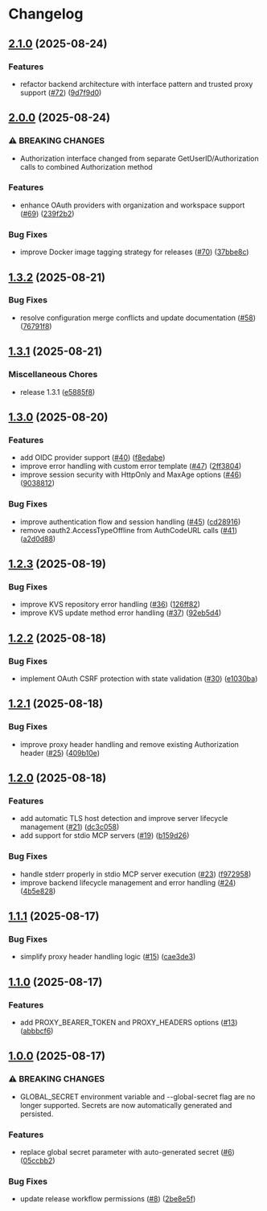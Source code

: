 # Changelog

## [2.1.0](https://github.com/sigbit/mcp-auth-proxy/compare/v2.0.0...v2.1.0) (2025-08-24)


### Features

* refactor backend architecture with interface pattern and trusted proxy support ([#72](https://github.com/sigbit/mcp-auth-proxy/issues/72)) ([9d7f9d0](https://github.com/sigbit/mcp-auth-proxy/commit/9d7f9d0ac237a89ba898cabbd4da371a7d4b2be1))

## [2.0.0](https://github.com/sigbit/mcp-auth-proxy/compare/v1.3.2...v2.0.0) (2025-08-24)


### ⚠ BREAKING CHANGES

* Authorization interface changed from separate GetUserID/Authorization calls to combined Authorization method

### Features

* enhance OAuth providers with organization and workspace support ([#69](https://github.com/sigbit/mcp-auth-proxy/issues/69)) ([239f2b2](https://github.com/sigbit/mcp-auth-proxy/commit/239f2b26d934c64860fcefc0faf784bdf1aa067d))


### Bug Fixes

* improve Docker image tagging strategy for releases ([#70](https://github.com/sigbit/mcp-auth-proxy/issues/70)) ([37bbe8c](https://github.com/sigbit/mcp-auth-proxy/commit/37bbe8c85ff504291ffec9280e8bd504ea154b42))

## [1.3.2](https://github.com/sigbit/mcp-auth-proxy/compare/v1.3.1...v1.3.2) (2025-08-21)


### Bug Fixes

* resolve configuration merge conflicts and update documentation ([#58](https://github.com/sigbit/mcp-auth-proxy/issues/58)) ([76791f8](https://github.com/sigbit/mcp-auth-proxy/commit/76791f88bcd5cc244144c704a914e8581b73a189))

## [1.3.1](https://github.com/sigbit/mcp-auth-proxy/compare/v1.3.0...v1.3.1) (2025-08-21)


### Miscellaneous Chores

* release 1.3.1 ([e5885f8](https://github.com/sigbit/mcp-auth-proxy/commit/e5885f82df8da5ee7b079cc6fc25d6390b4395ea))

## [1.3.0](https://github.com/sigbit/mcp-auth-proxy/compare/v1.2.3...v1.3.0) (2025-08-20)


### Features

* add OIDC provider support ([#40](https://github.com/sigbit/mcp-auth-proxy/issues/40)) ([f8edabe](https://github.com/sigbit/mcp-auth-proxy/commit/f8edabe7692efd1c187885bc60a54bcfd697399d))
* improve error handling with custom error template ([#47](https://github.com/sigbit/mcp-auth-proxy/issues/47)) ([2ff3804](https://github.com/sigbit/mcp-auth-proxy/commit/2ff380490b31a0ab492b1ded0ecf6e9f30f1c082))
* improve session security with HttpOnly and MaxAge options ([#46](https://github.com/sigbit/mcp-auth-proxy/issues/46)) ([9038812](https://github.com/sigbit/mcp-auth-proxy/commit/9038812eb3a0c48a1afb7473faeb9533571787a8))


### Bug Fixes

* improve authentication flow and session handling ([#45](https://github.com/sigbit/mcp-auth-proxy/issues/45)) ([cd28916](https://github.com/sigbit/mcp-auth-proxy/commit/cd28916bf00e76677a56df77fd0344372a39da81))
* remove oauth2.AccessTypeOffline from AuthCodeURL calls ([#41](https://github.com/sigbit/mcp-auth-proxy/issues/41)) ([a2d0d88](https://github.com/sigbit/mcp-auth-proxy/commit/a2d0d8831d0d06b0fa49cf79ab4a36526747ed45))

## [1.2.3](https://github.com/sigbit/mcp-auth-proxy/compare/v1.2.2...v1.2.3) (2025-08-19)


### Bug Fixes

* improve KVS repository error handling ([#36](https://github.com/sigbit/mcp-auth-proxy/issues/36)) ([126ff82](https://github.com/sigbit/mcp-auth-proxy/commit/126ff82ee22fc485ae19bcbdf076e7a35f34fd78))
* improve KVS update method error handling ([#37](https://github.com/sigbit/mcp-auth-proxy/issues/37)) ([92eb5d4](https://github.com/sigbit/mcp-auth-proxy/commit/92eb5d4fa25f89d6d3c7bb1e3ea375b0fa5d8709))

## [1.2.2](https://github.com/sigbit/mcp-auth-proxy/compare/v1.2.1...v1.2.2) (2025-08-18)


### Bug Fixes

* implement OAuth CSRF protection with state validation ([#30](https://github.com/sigbit/mcp-auth-proxy/issues/30)) ([e1030ba](https://github.com/sigbit/mcp-auth-proxy/commit/e1030ba0b1e6a704bab415c32633700b46608fba))

## [1.2.1](https://github.com/sigbit/mcp-auth-proxy/compare/v1.2.0...v1.2.1) (2025-08-18)


### Bug Fixes

* improve proxy header handling and remove existing Authorization header ([#25](https://github.com/sigbit/mcp-auth-proxy/issues/25)) ([409b10e](https://github.com/sigbit/mcp-auth-proxy/commit/409b10e231238a332ff2efae828076ca6f8b98a2))

## [1.2.0](https://github.com/sigbit/mcp-auth-proxy/compare/v1.1.1...v1.2.0) (2025-08-18)


### Features

* add automatic TLS host detection and improve server lifecycle management ([#21](https://github.com/sigbit/mcp-auth-proxy/issues/21)) ([dc3c058](https://github.com/sigbit/mcp-auth-proxy/commit/dc3c05846ce3fb4460f0f82d8c8cf572be7f28ab))
* add support for stdio MCP servers ([#19](https://github.com/sigbit/mcp-auth-proxy/issues/19)) ([b159d26](https://github.com/sigbit/mcp-auth-proxy/commit/b159d26866c1e362dc074f11277e04c12b640a0e))


### Bug Fixes

* handle stderr properly in stdio MCP server execution ([#23](https://github.com/sigbit/mcp-auth-proxy/issues/23)) ([f972958](https://github.com/sigbit/mcp-auth-proxy/commit/f972958904cf55e3af637466e3c323e2c799260e))
* improve backend lifecycle management and error handling ([#24](https://github.com/sigbit/mcp-auth-proxy/issues/24)) ([4b5e828](https://github.com/sigbit/mcp-auth-proxy/commit/4b5e828cc9932fa41def32385d4fc20456ee588f))

## [1.1.1](https://github.com/sigbit/mcp-auth-proxy/compare/v1.1.0...v1.1.1) (2025-08-17)


### Bug Fixes

* simplify proxy header handling logic ([#15](https://github.com/sigbit/mcp-auth-proxy/issues/15)) ([cae3de3](https://github.com/sigbit/mcp-auth-proxy/commit/cae3de3e881230eb1c56f1241d0fa855444ac431))

## [1.1.0](https://github.com/sigbit/mcp-auth-proxy/compare/v1.0.0...v1.1.0) (2025-08-17)


### Features

* add PROXY_BEARER_TOKEN and PROXY_HEADERS options ([#13](https://github.com/sigbit/mcp-auth-proxy/issues/13)) ([abbbcf6](https://github.com/sigbit/mcp-auth-proxy/commit/abbbcf65a078335caae60b1ad00a5372ebedc3ab))

## [1.0.0](https://github.com/sigbit/mcp-auth-proxy/compare/v0.2.1...v1.0.0) (2025-08-17)


### ⚠ BREAKING CHANGES

* GLOBAL_SECRET environment variable and --global-secret flag are no longer supported. Secrets are now automatically generated and persisted.

### Features

* replace global secret parameter with auto-generated secret ([#6](https://github.com/sigbit/mcp-auth-proxy/issues/6)) ([05ccbb2](https://github.com/sigbit/mcp-auth-proxy/commit/05ccbb23f22b5a528faed558e6e242cda9f67849))


### Bug Fixes

* update release workflow permissions ([#8](https://github.com/sigbit/mcp-auth-proxy/issues/8)) ([2be8e5f](https://github.com/sigbit/mcp-auth-proxy/commit/2be8e5fccbe1cfcac69280b128f9ebecb2181d53))
